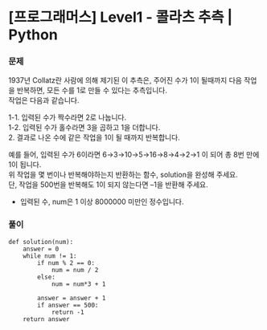 # [프로그래머스] Level1 - 콜라츠 추측 | Python

### 문제
1937년 Collatz란 사람에 의해 제기된 이 추측은, 주어진 수가 1이 될때까지 다음 작업을 반복하면, 모든 수를 1로 만들 수 있다는 추측입니다.  
작업은 다음과 같습니다.

1-1. 입력된 수가 짝수라면 2로 나눕니다.  
1-2. 입력된 수가 홀수라면 3을 곱하고 1을 더합니다.  
2. 결과로 나온 수에 같은 작업을 1이 될 때까지 반복합니다.

예를 들어, 입력된 수가 6이라면 6→3→10→5→16→8→4→2→1 이 되어 총 8번 만에 1이 됩니다.  
위 작업을 몇 번이나 반복해야하는지 반환하는 함수, solution을 완성해 주세요.  
단, 작업을 500번을 반복해도 1이 되지 않는다면 –1을 반환해 주세요.

+ 입력된 수, num은 1 이상 8000000 미만인 정수입니다.


### 풀이
```
def solution(num):
    answer = 0
    while num != 1:
        if num % 2 == 0:
            num = num / 2
        else:
            num = num*3 + 1
            
        answer = answer + 1
        if answer == 500:
            return -1
    return answer
```
